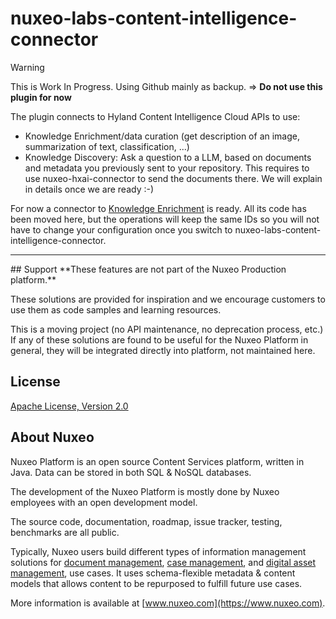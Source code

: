 # nuxeo-labs-content-intelligence-connector

> [!WARNING]
> This is Work In Progress. Using Github mainly as backup.
> => **Do not use this plugin for now**

The plugin connects to Hyland Content Intelligence Cloud APIs to use:
* Knowledge Enrichment/data curation (get description of an image, summarization of text, classification, ...)
* Knowledge Discovery: Ask a question to a LLM, based on documents and metadata you previously sent to your repository. This requires to use nuxeo-hxai-connector to send the documents there. We will explain in details once we are ready :-)

For now a connector to [Knowledge Enrichment](https://github.com/nuxeo-sandbox/nuxeo-labs-knowledge-enrichment-connector) is ready. All its code has been moved here, but the operations will keep the same IDs so you will not have to change your configuration once you switch to nuxeo-labs-content-intelligence-connector.

<hr>
## Support
**These features are not part of the Nuxeo Production platform.**

These solutions are provided for inspiration and we encourage customers to use them as code samples and learning
resources.

This is a moving project (no API maintenance, no deprecation process, etc.) If any of these solutions are found to be
useful for the Nuxeo Platform in general, they will be integrated directly into platform, not maintained here.


## License
[Apache License, Version 2.0](http://www.apache.org/licenses/LICENSE-2.0.html)


## About Nuxeo
Nuxeo Platform is an open source Content Services platform, written in Java. Data can be stored in both SQL & NoSQL
databases.

The development of the Nuxeo Platform is mostly done by Nuxeo employees with an open development model.

The source code, documentation, roadmap, issue tracker, testing, benchmarks are all public.

Typically, Nuxeo users build different types of information management solutions
for [document management](https://www.nuxeo.com/solutions/document-management/), [case management](https://www.nuxeo.com/solutions/case-management/),
and [digital asset management](https://www.nuxeo.com/solutions/dam-digital-asset-management/), use cases. It uses
schema-flexible metadata & content models that allows content to be repurposed to fulfill future use cases.

More information is available at [www.nuxeo.com](https://www.nuxeo.com).

